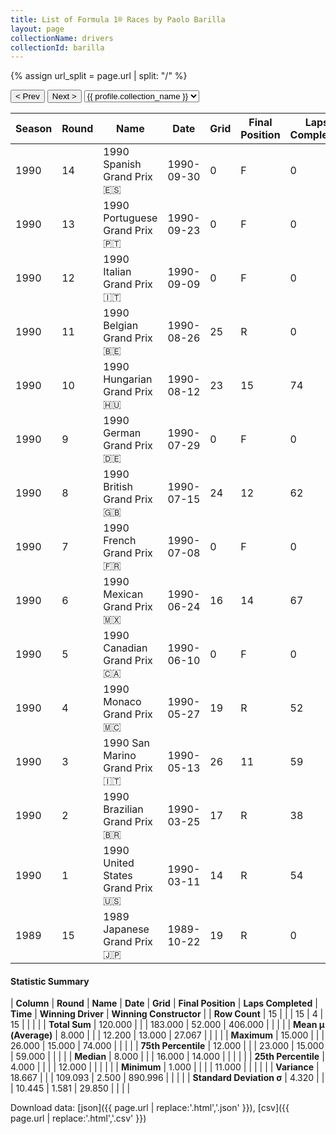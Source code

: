 ```yaml
---
title: List of Formula 1® Races by Paolo Barilla
layout: page
collectionName: drivers
collectionId: barilla
---
```


{% assign url_split = page.url | split: "/" %}
<div id="collection-navigation">
<button onclick="selector.options[selector.selectedIndex-1].value && (window.location = selector.options[selector.selectedIndex-1].value);">&lt; Prev</button>
<button onclick="selector.options[selector.selectedIndex+1].value && (window.location = selector.options[selector.selectedIndex+1].value);">Next &gt;</button>
<select id="selector" onchange="this.options[this.selectedIndex].value && (window.location = this.options[this.selectedIndex].value);">
  {% for collectionId in site.data[page.collectionName].refs %}
    {% if collectionId == page.collectionId %}
      {% assign selected = "selected" %}
    {% else %}
      {% assign selected = "" %}
    {% endif %}
    {% assign profile = site.data[page.collectionName][collectionId].profile %}
    <option value="/f1/{{ page.collectionName }}/{{ collectionId }}/{{ url_split[4] }}" {{ selected }}>{{ profile.collection_name }}</option>
  {% endfor %}
</select>
</div>

| Season | Round | Name | Date | Grid | Final Position | Laps Completed | Time | Winning Driver | Winning Constructor |
|--|--|--|--|--|--|--|--|--|--|
| 1990 | 14 | 1990 Spanish Grand Prix 🇪🇸 | 1990-09-30 | 0 | F | 0 |   | Alain Prost 🇫🇷 | Ferrari 🇮🇹 |
| 1990 | 13 | 1990 Portuguese Grand Prix 🇵🇹 | 1990-09-23 | 0 | F | 0 |   | Nigel Mansell 🇬🇧 | Ferrari 🇮🇹 |
| 1990 | 12 | 1990 Italian Grand Prix 🇮🇹 | 1990-09-09 | 0 | F | 0 |   | Ayrton Senna 🇧🇷 | McLaren 🇬🇧 |
| 1990 | 11 | 1990 Belgian Grand Prix 🇧🇪 | 1990-08-26 | 25 | R | 0 |   | Ayrton Senna 🇧🇷 | McLaren 🇬🇧 |
| 1990 | 10 | 1990 Hungarian Grand Prix 🇭🇺 | 1990-08-12 | 23 | 15 | 74 |   | Thierry Boutsen 🇧🇪 | Williams 🇬🇧 |
| 1990 | 9 | 1990 German Grand Prix 🇩🇪 | 1990-07-29 | 0 | F | 0 |   | Ayrton Senna 🇧🇷 | McLaren 🇬🇧 |
| 1990 | 8 | 1990 British Grand Prix 🇬🇧 | 1990-07-15 | 24 | 12 | 62 |   | Alain Prost 🇫🇷 | Ferrari 🇮🇹 |
| 1990 | 7 | 1990 French Grand Prix 🇫🇷 | 1990-07-08 | 0 | F | 0 |   | Alain Prost 🇫🇷 | Ferrari 🇮🇹 |
| 1990 | 6 | 1990 Mexican Grand Prix 🇲🇽 | 1990-06-24 | 16 | 14 | 67 |   | Alain Prost 🇫🇷 | Ferrari 🇮🇹 |
| 1990 | 5 | 1990 Canadian Grand Prix 🇨🇦 | 1990-06-10 | 0 | F | 0 |   | Ayrton Senna 🇧🇷 | McLaren 🇬🇧 |
| 1990 | 4 | 1990 Monaco Grand Prix 🇲🇨 | 1990-05-27 | 19 | R | 52 |   | Ayrton Senna 🇧🇷 | McLaren 🇬🇧 |
| 1990 | 3 | 1990 San Marino Grand Prix 🇮🇹 | 1990-05-13 | 26 | 11 | 59 |   | Riccardo Patrese 🇮🇹 | Williams 🇬🇧 |
| 1990 | 2 | 1990 Brazilian Grand Prix 🇧🇷 | 1990-03-25 | 17 | R | 38 |   | Alain Prost 🇫🇷 | Ferrari 🇮🇹 |
| 1990 | 1 | 1990 United States Grand Prix 🇺🇸 | 1990-03-11 | 14 | R | 54 |   | Ayrton Senna 🇧🇷 | McLaren 🇬🇧 |
| 1989 | 15 | 1989 Japanese Grand Prix 🇯🇵 | 1989-10-22 | 19 | R | 0 |   | Alessandro Nannini 🇮🇹 | Benetton 🇮🇹 |

#### Statistic Summary

| **Column** | **Round** | **Name** | **Date** | **Grid** | **Final Position** | **Laps Completed** | **Time** | **Winning Driver** | **Winning Constructor** |
| **Row Count** | 15 |  |  | 15 | 4 | 15 |  |  |  |
| **Total Sum** | 120.000 |  |  | 183.000 | 52.000 | 406.000 |  |  |  |
| **Mean μ (Average)** | 8.000 |  |  | 12.200 | 13.000 | 27.067 |  |  |  |
| **Maximum** | 15.000 |  |  | 26.000 | 15.000 | 74.000 |  |  |  |
| **75th Percentile** | 12.000 |  |  | 23.000 | 15.000 | 59.000 |  |  |  |
| **Median** | 8.000 |  |  | 16.000 | 14.000 |  |  |  |  |
| **25th Percentile** | 4.000 |  |  |  | 12.000 |  |  |  |  |
| **Minimum** | 1.000 |  |  |  | 11.000 |  |  |  |  |
| **Variance** | 18.667 |  |  | 109.093 | 2.500 | 890.996 |  |  |  |
| **Standard Deviation σ** | 4.320 |  |  | 10.445 | 1.581 | 29.850 |  |  |  |

Download data: [json]({{ page.url | replace:'.html','.json' }}), [csv]({{ page.url | replace:'.html','.csv' }})
